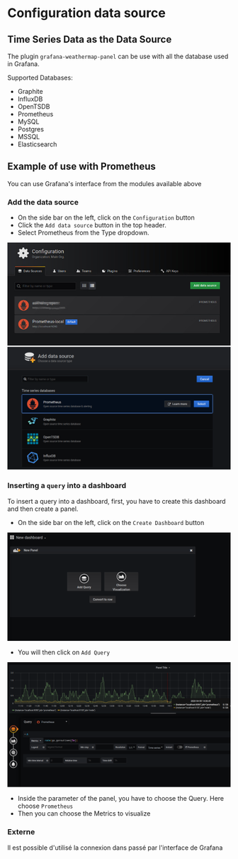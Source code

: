 
# Configuration data source



## Time Series Data as the Data Source

The plugin `grafana-weathermap-panel` can be use with all the database used in Grafana. 

Supported Databases:

- Graphite
- InfluxDB
- OpenTSDB
- Prometheus
- MySQL
- Postgres
- MSSQL 
- Elasticsearch



## Example of use with Prometheus

You can use Grafana's interface from the modules available above


### Add the data source

- On the side bar on the left, click on the `Configuration` button
- Click the `Add data source` button in the top header.
- Select Prometheus from the Type dropdown.


![data source](../../screenshots/init/datasource.jpg)
![data source](../../screenshots/init/add-data-source.png)


### Inserting a `query` into a dashboard

To insert a query into a dashboard, first, you have to create this dashboard and then create a panel.

- On the side bar on the left, click on the `Create Dashboard` button

![data source](../../screenshots/init/New-dashboard.png)

- You will then click on `Add Query`


![query](../../screenshots/init/query.png)

- Inside the parameter of the panel, you have to choose the Query. Here choose `Prometheus`
- Then you can choose the Metrics to visualize


### Externe

Il est possible d'utilisé la connexion dans passé par l'interface de Grafana









